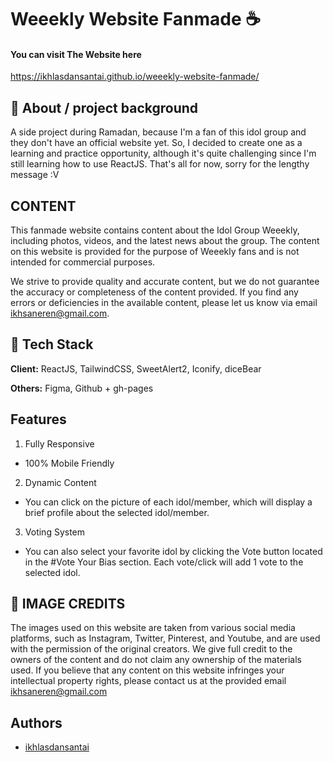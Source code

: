 
# Weeekly Website Fanmade ☕
#### You can visit The Website here
https://ikhlasdansantai.github.io/weeekly-website-fanmade/

## 🚪 About / project background
A side project during Ramadan, because I'm a fan of this idol group and they don't have an official website yet. So, I decided to create one as a learning and practice opportunity, although it's quite challenging since I'm still learning how to use ReactJS. That's all for now, sorry for the lengthy message :V

## CONTENT
This fanmade website contains content about the Idol Group Weeekly, including photos, videos, and the latest news about the group. The content on this website is provided for the purpose of Weeekly fans and is not intended for commercial purposes.

We strive to provide quality and accurate content, but we do not guarantee the accuracy or completeness of the content provided. If you find any errors or deficiencies in the available content, please let us know via email ikhsaneren@gmail.com.


## 🤖 Tech Stack

**Client:** ReactJS, TailwindCSS,  SweetAlert2, Iconify, diceBear

**Others:** Figma, Github + gh-pages 


## Features

1. Fully Responsive
- 100% Mobile Friendly
2. Dynamic Content 
- You can click on the picture of each idol/member, which will display a brief profile about the selected idol/member.
3. Voting System
- You can also select your favorite idol by clicking the Vote button located in the #Vote Your Bias section. Each vote/click will add 1 vote to the selected idol.



## 🚨 IMAGE CREDITS
The images used on this website are taken from various social media platforms, such as Instagram, Twitter, Pinterest, and Youtube, and are used with the permission of the original creators. We give full credit to the owners of the content and do not claim any ownership of the materials used. If you believe that any content on this website infringes your intellectual property rights, please contact us at the provided email ikhsaneren@gmail.com
## Authors

- [ikhlasdansantai](https://www.github.com/ikhlasdansantai)
